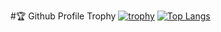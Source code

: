 #🏆 Github Profile Trophy
[![trophy](https://github-profile-trophy.vercel.app/?username=BuninSil&column=-1&theme=discord)](https://github.com/ryo-ma/github-profile-trophy)
[![Top Langs](https://github-readme-stats.vercel.app/api/top-langs/?username=BuninSil&layout=compact)](https://github.com/anuraghazra/github-readme-stats)
